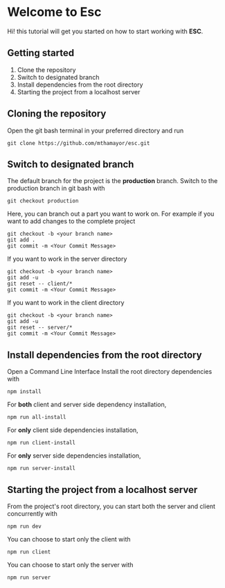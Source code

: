 # Welcome to Esc

Hi! this tutorial will get you started on how to start working with **ESC**.

## Getting started

1. Clone the repository
2. Switch to designated branch
3. Install dependencies from the root directory
4. Starting the project from a localhost server

## Cloning the repository

Open the git bash terminal in your preferred directory and run

    git clone https://github.com/mthamayor/esc.git

## Switch to designated branch

The default branch for the project is the **production** branch.
Switch to the production branch in git bash with

`git checkout production`

Here, you can branch out a part you want to work on.
For example if you want to add changes to the complete project

    git checkout -b <your branch name>
    git add .
    git commit -m <Your Commit Message>

If you want to work in the server directory

    git checkout -b <your branch name>
    git add -u
    git reset -- client/*
    git commit -m <Your Commit Message>

If you want to work in the client directory

    git checkout -b <your branch name>
    git add -u
    git reset -- server/*
    git commit -m <Your Commit Message>

## Install dependencies from the root directory

Open a Command Line Interface
Install the root directory dependencies with

    npm install

For **both** client and server side dependency installation,

    npm run all-install

For **only** client side dependencies installation,

    npm run client-install

For **only** server side dependencies installation,

    npm run server-install

## Starting the project from a localhost server

From the project's root directory, you can start both the server and client concurrently with

    npm run dev

You can choose to start only the client with

    npm run client

You can choose to start only the server with

    npm run server
